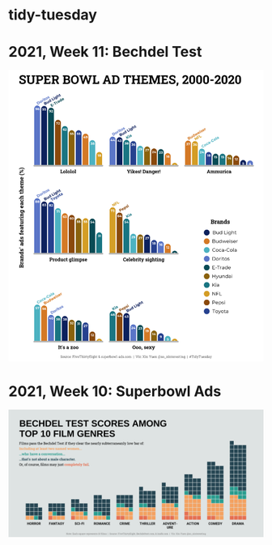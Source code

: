 # tidy-tuesday


# 2021, Week 11: Bechdel Test
![](https://github.com/cxinya/tidy-tuesday/blob/main/2021_week-10_superbowl/2021-week-10-superbowl.png?raw=true)


# 2021, Week 10: Superbowl Ads
![](https://github.com/cxinya/tidy-tuesday/blob/main/2021_week-11_bechdel/2021_week-11_bechdel.png?raw=true)